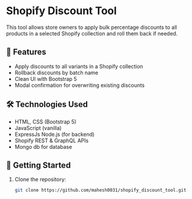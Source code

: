 # Shopify Discount Tool

This tool allows store owners to apply bulk percentage discounts to all products in a selected Shopify collection and roll them back if needed.

## 🔧 Features

- Apply discounts to all variants in a Shopify collection
- Rollback discounts by batch name
- Clean UI with Bootstrap 5
- Modal confirmation for overwriting existing discounts

## 🛠️ Technologies Used

- HTML, CSS (Bootstrap 5)
- JavaScript (vanilla)
- ExpressJs Node.js (for backend)
- Shopify REST & GraphQL APIs
- Mongo db for database

## 🚀 Getting Started

1. Clone the repository:
   ```bash
   git clone https://github.com/mahesh0031/shopify_discount_tool.git

